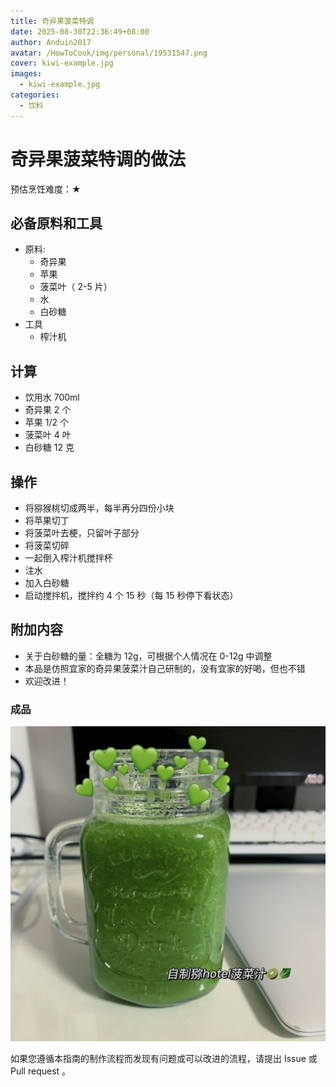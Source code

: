 ```yaml
---
title: 奇异果菠菜特调
date: 2025-08-30T22:36:49+08:00
author: Anduin2017
avatar: /HowToCook/img/personal/19531547.png
cover: kiwi-example.jpg
images:
  - kiwi-example.jpg
categories:
  - 饮料
---
```


# 奇异果菠菜特调的做法

预估烹饪难度：★

## 必备原料和工具

- 原料:
  - 奇异果
  - 苹果
  - 菠菜叶（ 2-5 片）
  - 水
  - 白砂糖
- 工具
  - 榨汁机

## 计算

- 饮用水 700ml
- 奇异果 2 个
- 苹果 1/2 个
- 菠菜叶 4 叶
- 白砂糖 12 克

## 操作

- 将猕猴桃切成两半，每半再分四份小块
- 将苹果切丁
- 将菠菜叶去梗，只留叶子部分
- 将菠菜切碎
- 一起倒入榨汁机搅拌杯
- 注水
- 加入白砂糖
- 启动搅拌机，搅拌约 4 个 15 秒（每 15 秒停下看状态）

## 附加内容

- 关于白砂糖的量：全糖为 12g，可根据个人情况在 0-12g 中调整
- 本品是仿照宜家的奇异果菠菜汁自己研制的，没有宜家的好喝，但也不错
- 欢迎改进！

### 成品

![奇异果菠菜特调](kiwi-example.jpg)

如果您遵循本指南的制作流程而发现有问题或可以改进的流程，请提出 Issue 或 Pull request 。

